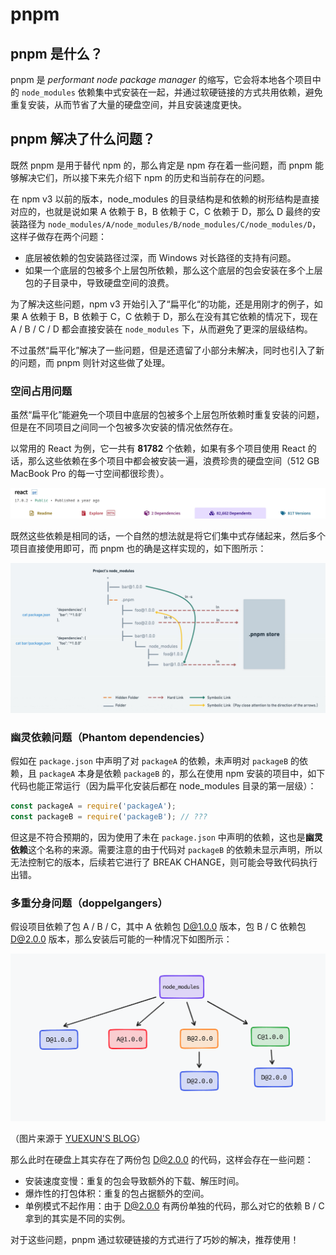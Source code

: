 # pnpm

## pnpm 是什么？

pnpm 是 *performant node package manager* 的缩写，它会将本地各个项目中的 `node_modules` 依赖集中式安装在一起，并通过软硬链接的方式共用依赖，避免重复安装，从而节省了大量的硬盘空间，并且安装速度更快。

## pnpm 解决了什么问题？

既然 pnpm 是用于替代 npm 的，那么肯定是 npm 存在着一些问题，而 pnpm 能够解决它们，所以接下来先介绍下 npm 的历史和当前存在的问题。

在 npm v3 以前的版本，node_modules 的目录结构是和依赖的树形结构是直接对应的，也就是说如果 A 依赖于 B，B 依赖于 C，C 依赖于 D，那么 D 最终的安装路径为 `node_modules/A/node_modules/B/node_modules/C/node_modules/D`，这样子做存在两个问题：

  - 底层被依赖的包安装路径过深，而 Windows 对长路径的支持有问题。
  - 如果一个底层的包被多个上层包所依赖，那么这个底层的包会安装在多个上层包的子目录中，导致硬盘空间的浪费。

为了解决这些问题，npm v3 开始引入了“扁平化“的功能，还是用刚才的例子，如果 A 依赖于 B，B 依赖于 C，C 依赖于 D，那么在没有其它依赖的情况下，现在 A / B / C / D 都会直接安装在 `node_modules` 下，从而避免了更深的层级结构。

不过虽然“扁平化”解决了一些问题，但是还遗留了小部分未解决，同时也引入了新的问题，而 pnpm 则针对这些做了处理。

### 空间占用问题

虽然“扁平化”能避免一个项目中底层的包被多个上层包所依赖时重复安装的问题，但是在不同项目之间同一个包被多次安装的情况依然存在。

以常用的 React 为例，它一共有 **81782** 个依赖，如果有多个项目使用 React 的话，那么这些依赖在多个项目中都会被安装一遍，浪费珍贵的硬盘空间（512 GB MacBook Pro 的每一寸空间都很珍贵）。

![react dependents](./public/react-dependents.jpg)

既然这些依赖是相同的话，一个自然的想法就是将它们集中式存储起来，然后多个项目直接使用即可，而 pnpm 也的确是这样实现的，如下图所示：

![pnpm node_modules structure](./public/pnpm-node-modules-structure.jpeg)

### 幽灵依赖问题（Phantom dependencies）

假如在 `package.json` 中声明了对 `packageA` 的依赖，未声明对 `packageB` 的依赖，且 `packageA` 本身是依赖 `packageB` 的，那么在使用 npm 安装的项目中，如下代码也能正常运行（因为扁平化安装后都在 node_modules 目录的第一层级）：

``` js
const packageA = require('packageA');
const packageB = require('packageB'); // ???
```

但这是不符合预期的，因为使用了未在 `package.json` 中声明的依赖，这也是**幽灵依赖**这个名称的来源。需要注意的由于代码对 `packageB` 的依赖未显示声明，所以无法控制它的版本，后续若它进行了 BREAK CHANGE，则可能会导致代码执行出错。

### 多重分身问题（doppelgangers）

假设项目依赖了包 A / B / C，其中 A 依赖包 D@1.0.0 版本，包 B / C 依赖包 D@2.0.0 版本，那么安装后可能的一种情况下如图所示：

![npm 多重分身问题](./public//npm-doppelgangers.png)

（图片来源于 [YUEXUN'S BLOG](https://www.yuexun.me/blog/problems-with-npm-and-how-pnpm-handles-them/)）

那么此时在硬盘上其实存在了两份包 D@2.0.0 的代码，这样会存在一些问题：

- 安装速度变慢：重复的包会导致额外的下载、解压时间。
- 爆炸性的打包体积：重复的包占据额外的空间。
- 单例模式不起作用：由于 D@2.0.0 有两份单独的代码，那么对它的依赖 B / C 拿到的其实是不同的实例。

对于这些问题，pnpm 通过软硬链接的方式进行了巧妙的解决，推荐使用！

<Vssue title="pnpm" />
